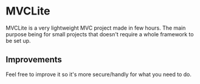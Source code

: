 # MVCLite

MVCLite is a very lightweight MVC project made in few hours.
The main purpose being for small projects that doesn't require a whole framework to be set up.

## Improvements

Feel free to improve it so it's more secure/handly for what you need to do.
